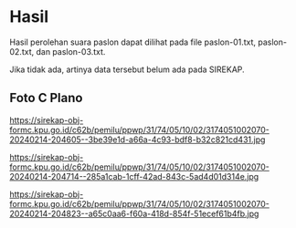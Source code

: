 # Hasil

Hasil perolehan suara paslon dapat dilihat pada file paslon-01.txt, paslon-02.txt, dan paslon-03.txt.

Jika tidak ada, artinya data tersebut belum ada pada SIREKAP.

## Foto C Plano

https://sirekap-obj-formc.kpu.go.id/c62b/pemilu/ppwp/31/74/05/10/02/3174051002070-20240214-204605--3be39e1d-a66a-4c93-bdf8-b32c821cd431.jpg

https://sirekap-obj-formc.kpu.go.id/c62b/pemilu/ppwp/31/74/05/10/02/3174051002070-20240214-204714--285a1cab-1cff-42ad-843c-5ad4d01d314e.jpg

https://sirekap-obj-formc.kpu.go.id/c62b/pemilu/ppwp/31/74/05/10/02/3174051002070-20240214-204823--a65c0aa6-f60a-418d-854f-51ecef61b4fb.jpg
